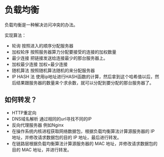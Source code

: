 # 负载均衡
负载均衡是一种解决访问冲突的办法。

实现算法：

- 轮询 按照进入的顺序分配服务器
- 加权轮序 按照服务器算力分配要接受的连接的加权数量
- 最少连接 把链接发送给连接最少的那台服务器上。
- 加权最少连接 加权+最少连接
- 随机算法 按照随机算法随机的来分配服务器
- IP HASH 法 使用ip地址进行HASH函数的计算，然后拿到这个哈希值以后，然后结果跟服务器的数量来个求余数，就可以分配到要分配的那台服务器了。

## 如何转发？

- HTTP重定向
- DNS域名解析 通过相同的url寻找不同的IP
- 反向代理服务器 例如Nginx
- 在操作系统内核进程获取网络数据包，根据负载均衡算法计算源服务器的 IP 地址，并修改请求数据包的目的 IP 地址，最后进行转发。
- 在链路层根据负载均衡算法计算源服务器的 MAC 地址，并修改请求数据包的目的 MAC 地址，并进行转发。
